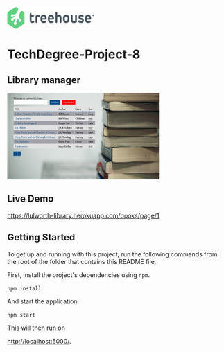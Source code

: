 <img src='readme-images/treehouse.png' width='200' height='50' alt='treehouse logo'/>

# TechDegree-Project-8

## Library manager

<img src='readme-images/front.jpeg' width='350' height='200' alt='project preview'/>

## Live Demo

https://lulworth-library.herokuapp.com/books/page/1

## Getting Started

To get up and running with this project, run the following commands from the root of the folder that contains this README file.

First, install the project's dependencies using `npm`.

```
npm install
```

And start the application.

```
npm start
```

This will then run on 

[http://localhost:5000/](http://localhost:5000/).
